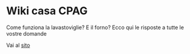 # Wiki casa CPAG

Come funziona la lavastoviglie? E il forno? Ecco qui le risposte a tutte le vostre domande

Vai al [sito](https://versusf.github.io/cpag-casa-wiki/)

